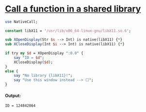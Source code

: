 [1]: http://rosettacode.org/wiki/Call_a_function_in_a_shared_library

# [Call a function in a shared library][1]

```perl
use NativeCall;
 
constant libX11 = '/usr/lib/x86_64-linux-gnu/libX11.so.6';
 
sub XOpenDisplay(Str $s --> Int) is native(libX11) {*}
sub XCloseDisplay(Int $i --> Int) is native(libX11) {*}
 
if try my $d = XOpenDisplay ":0.0" {
    say "ID = $d";
    XCloseDisplay($d);
}
else {
    say "No library {libX11}!";
    say "Use this window instead --> ⬜";
}
```

#### Output:
```
ID = 124842864
```
